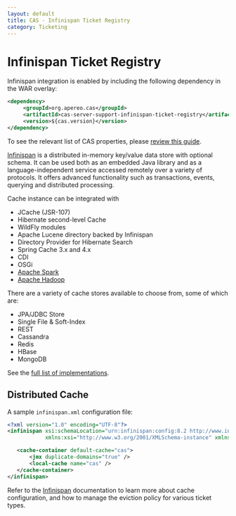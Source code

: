 ```yaml
---
layout: default
title: CAS - Infinispan Ticket Registry
category: Ticketing
---
```


# Infinispan Ticket Registry

Infinispan integration is enabled by including the following dependency in the WAR overlay:

```xml
<dependency>
     <groupId>org.apereo.cas</groupId>
     <artifactId>cas-server-support-infinispan-ticket-registry</artifactId>
     <version>${cas.version}</version>
</dependency>
```

To see the relevant list of CAS properties, please [review this guide](../configuration/Configuration-Properties.html#infinispan-ticket-registry).

[Infinispan](http://infinispan.org/) is a distributed in-memory key/value data store with optional schema. It can be used both as an embedded Java library and as a language-independent service accessed remotely over a variety of protocols. It offers advanced functionality such as transactions, events, querying and distributed processing.

Cache instance can be integrated with

- JCache (JSR-107)
- Hibernate second-level Cache
- WildFly modules
- Apache Lucene directory backed by Infinispan
- Directory Provider for Hibernate Search
- Spring Cache 3.x and 4.x
- CDI
- OSGi
- [Apache Spark](https://github.com/infinispan/infinispan-spark)
- [Apache Hadoop](https://github.com/infinispan/infinispan-hadoop)

There are a variety of cache stores available to choose from, some of which are:

- JPA/JDBC Store
- Single File & Soft-Index
- REST
- Cassandra
- Redis
- HBase
- MongoDB

See the [full list of implementations](https://infinispan.org/cache-store-implementations).

## Distributed Cache

A sample `infinispan.xml` configuration file:

```xml
<?xml version="1.0" encoding="UTF-8"?>
<infinispan xsi:schemaLocation="urn:infinispan:config:8.2 http://www.infinispan.org/schemas/infinispan-config-8.2.xsd"
            xmlns:xsi="http://www.w3.org/2001/XMLSchema-instance" xmlns="urn:infinispan:config:8.2">

   <cache-container default-cache="cas">
       <jmx duplicate-domains="true" />
       <local-cache name="cas" />
   </cache-container>
</infinispan>

```

Refer to the [Infinispan](http://infinispan.org/) documentation to learn more about cache configuration, and how to manage the eviction policy for various ticket types.
